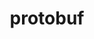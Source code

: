 ---
title: "protobuf"
layout: cache
category: package
meta: {"versions": ["3.12.2"], "compilers": ["gcc@7.3.1"]}
spec_files: 
 - spec-0.json
spec_names:
 - 'protobuf@3.12.2%gcc@7.3.1+shared build_type=Release arch=linux-amzn2-x86_64 ^zlib@1.2.11%gcc@7.3.1+optimize+pic+shared arch=linux-amzn2-x86_64'
---